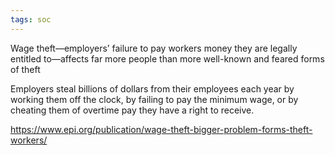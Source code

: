 ```yaml
---
tags: soc
---
```


Wage theft—employers’ failure to pay workers money they are legally entitled to—affects far more people than more well-known and feared forms of theft 

 Employers steal billions of dollars from their employees each year by working them off the clock, by failing to pay the minimum wage, or by cheating them of overtime pay they have a right to receive.

<https://www.epi.org/publication/wage-theft-bigger-problem-forms-theft-workers/>